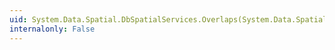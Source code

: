 ```yaml
---
uid: System.Data.Spatial.DbSpatialServices.Overlaps(System.Data.Spatial.DbGeometry,System.Data.Spatial.DbGeometry)
internalonly: False
---
```

